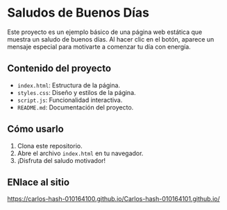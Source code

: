 # Saludos de Buenos Días

Este proyecto es un ejemplo básico de una página web estática que muestra un saludo de buenos días. Al hacer clic en el botón, aparece un mensaje especial para motivarte a comenzar tu día con energía.

## Contenido del proyecto

- `index.html`: Estructura de la página.
- `styles.css`: Diseño y estilos de la página.
- `script.js`: Funcionalidad interactiva.
- `README.md`: Documentación del proyecto.

## Cómo usarlo

1. Clona este repositorio.
2. Abre el archivo `index.html` en tu navegador.
3. ¡Disfruta del saludo motivador!

## ENlace al sitio
https://carlos-hash-010164100.github.io/Carlos-hash-010164101.github.io/
